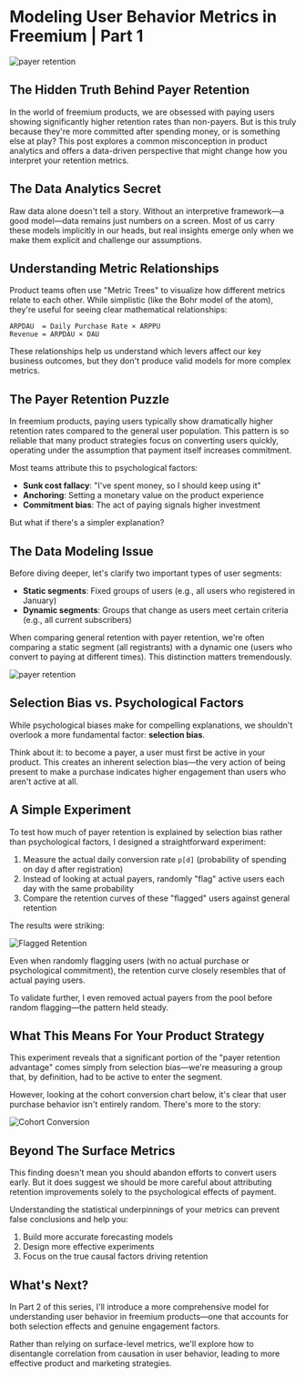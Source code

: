 # Modeling User Behavior Metrics in Freemium | Part 1

![payer retention](public/img/Selection-Bias.jpg)

## The Hidden Truth Behind Payer Retention

In the world of freemium products, we are obsessed with paying users showing significantly higher retention rates than non-payers. But is this truly because they're more committed after spending money, or is something else at play? This post explores a common misconception in product analytics and offers a data-driven perspective that might change how you interpret your retention metrics.

## The Data Analytics Secret

Raw data alone doesn't tell a story. Without an interpretive framework—a good model—data remains just numbers on a screen. Most of us carry these models implicitly in our heads, but real insights emerge only when we make them explicit and challenge our assumptions.

## Understanding Metric Relationships

Product teams often use "Metric Trees" to visualize how different metrics relate to each other. While simplistic (like the Bohr model of the atom), they're useful for seeing clear mathematical relationships:

```
ARPDAU  = Daily Purchase Rate × ARPPU
Revenue = ARPDAU × DAU
```

These relationships help us understand which levers affect our key business outcomes, but they don't produce valid models for more complex metrics.

## The Payer Retention Puzzle

In freemium products, paying users typically show dramatically higher retention rates compared to the general user population. This pattern is so reliable that many product strategies focus on converting users quickly, operating under the assumption that payment itself increases commitment.

Most teams attribute this to psychological factors:
- **Sunk cost fallacy**: "I've spent money, so I should keep using it"
- **Anchoring**: Setting a monetary value on the product experience
- **Commitment bias**: The act of paying signals higher investment

But what if there's a simpler explanation?

## The Data Modeling Issue

Before diving deeper, let's clarify two important types of user segments:

- **Static segments**: Fixed groups of users (e.g., all users who registered in January)
- **Dynamic segments**: Groups that change as users meet certain criteria (e.g., all current subscribers)

When comparing general retention with payer retention, we're often comparing a static segment (all registrants) with a dynamic one (users who convert to paying at different times). This distinction matters tremendously.

![payer retention](public/img/payer_retention.svg)

## Selection Bias vs. Psychological Factors

While psychological biases make for compelling explanations, we shouldn't overlook a more fundamental factor: **selection bias**. 

Think about it: to become a payer, a user must first be active in your product. This creates an inherent selection bias—the very action of being present to make a purchase indicates higher engagement than users who aren't active at all.

## A Simple Experiment

To test how much of payer retention is explained by selection bias rather than psychological factors, I designed a straightforward experiment:

1. Measure the actual daily conversion rate `p[d]` (probability of spending on day d after registration)
2. Instead of looking at actual payers, randomly "flag" active users each day with the same probability
3. Compare the retention curves of these "flagged" users against general retention

The results were striking:

![Flagged Retention](public/img/flagged_retention.svg)

Even when randomly flagging users (with no actual purchase or psychological commitment), the retention curve closely resembles that of actual paying users. 

To validate further, I even removed actual payers from the pool before random flagging—the pattern held steady.

## What This Means For Your Product Strategy

This experiment reveals that a significant portion of the "payer retention advantage" comes simply from selection bias—we're measuring a group that, by definition, had to be active to enter the segment.

However, looking at the cohort conversion chart below, it's clear that user purchase behavior isn't entirely random. There's more to the story:

![Cohort Conversion](public/img/cohort_conversion.svg)

## Beyond The Surface Metrics

This finding doesn't mean you should abandon efforts to convert users early. But it does suggest we should be more careful about attributing retention improvements solely to the psychological effects of payment.

Understanding the statistical underpinnings of your metrics can prevent false conclusions and help you:

1. Build more accurate forecasting models
2. Design more effective experiments
3. Focus on the true causal factors driving retention

## What's Next?

In Part 2 of this series, I'll introduce a more comprehensive model for understanding user behavior in freemium products—one that accounts for both selection effects and genuine engagement factors.

Rather than relying on surface-level metrics, we'll explore how to disentangle correlation from causation in user behavior, leading to more effective product and marketing strategies.
